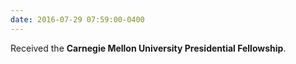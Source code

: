 ```yaml
---
date: 2016-07-29 07:59:00-0400
---
```


Received the <b>Carnegie Mellon University Presidential Fellowship</b>.
